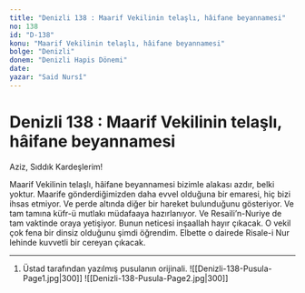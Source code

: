 ```yaml
---
title: "Denizli 138 : Maarif Vekilinin telaşlı, hâifane beyannamesi"
no: 138
id: "D-138"
konu: "Maarif Vekilinin telaşlı, hâifane beyannamesi"
bolge: "Denizli"
donem: "Denizli Hapis Dönemi"
date: 
yazar: "Said Nursî"
---
```


# Denizli 138 : Maarif Vekilinin telaşlı, hâifane beyannamesi

Aziz, Sıddık Kardeşlerim!

Maarif Vekilinin telaşlı, hâifane beyannamesi bizimle alakası azdır, belki yoktur. Maarife gönderdiğimizden daha evvel olduğuna bir emaresi, hiç bizi ihsas etmiyor. Ve perde altında diğer bir hareket bulunduğunu gösteriyor. Ve tam tamına küfr-ü mutlakı müdafaaya hazırlanıyor. Ve Resaili’n-Nuriye de tam vaktinde oraya yetişiyor. Bunun neticesi inşaallah hayır çıkacak. O vekil çok fena bir dinsiz olduğunu şimdi öğrendim. Elbette o dairede Risale-i Nur lehinde kuvvetli bir cereyan çıkacak.

***

1. Üstad tarafından yazılmış pusulanın orijinali.
![[Denizli-138-Pusula-Page1.jpg|300]]
![[Denizli-138-Pusula-Page2.jpg|300]]

